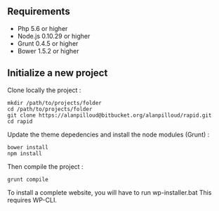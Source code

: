 ## Requirements
 - Php 5.6 or higher
 - Node.js 0.10.29 or higher
 - Grunt 0.4.5 or higher
 - Bower 1.5.2 or higher

## Initialize a new project

Clone locally the project :
```
mkdir /path/to/projects/folder
cd /path/to/projects/folder
git clone https://alanpilloud@bitbucket.org/alanpilloud/rapid.git
cd rapid
```

Update the theme depedencies and install the node modules (Grunt) :
```
bower install
npm install
```

Then compile the project :
```
grunt compile
```

To install a complete website, you will have to run wp-installer.bat
This requires WP-CLI.
